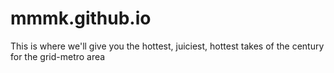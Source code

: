 # mmmk.github.io
This is where we'll give you the hottest, juiciest, hottest takes of the century for the grid-metro area
